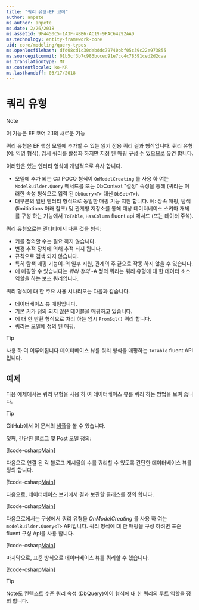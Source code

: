 ```yaml
---
title: "쿼리 유형-EF 코어"
author: anpete
ms.author: anpete
ms.date: 2/26/2018
ms.assetid: 9F4450C5-1A3F-4BB6-AC19-9FAC64292AAD
ms.technology: entity-framework-core
uid: core/modeling/query-types
ms.openlocfilehash: dfd08cd1c30debddc79740bbf05c39c22e973855
ms.sourcegitcommit: 01b5cf3b7c983bcced91e7cc4c78391ced2d2caa
ms.translationtype: MT
ms.contentlocale: ko-KR
ms.lasthandoff: 03/17/2018
---
```

# <a name="query-types"></a>쿼리 유형
> [!NOTE]
> 이 기능은 EF 코어 2.1의 새로운 기능

쿼리 유형은 EF 핵심 모델에 추가할 수 있는 읽기 전용 쿼리 결과 형식입니다. 쿼리 유형 (예: 익명 형식), 임시 쿼리를 활성화 하지만 지정 된 매핑 구성 수 있으므로 유연 합니다.

이러한은 있는 엔터티 형식에 개념적으로 유사 합니다.

- 모델에 추가 되는 C# POCO 형식이 ```OnModelCreating``` 를 사용 하 여는 ```ModelBuilder.Query``` 메서드를 또는 DbContext "설정" 속성을 통해 (쿼리는 이러한 속성 형식으로 입력 된 ```DbQuery<T>``` 대신 ```DbSet<T>```).
- 대부분의 일반 엔터티 형식으로 동일한 매핑 기능 지원 합니다. 예: 상속 매핑, 탐색 (limitiations 아래 참조) 및 관계형 저장소를 통해 대상 데이터베이스 스키마 개체를 구성 하는 기능에서 ```ToTable```, ```HasColumn``` fluent api 메서드 (또는 데이터 주석).

쿼리 유형으로는 엔터티에서 다른 것을 형식:

- 키를 정의할 수는 필요 하지 않습니다.
- 변경 추적 장치에 의해 추적 되지 됩니다.
- 규칙으로 검색 되지 않습니다.
- 특히 탐색 매핑 기능이-의 일부 지원, 관계의 주 끝으로 작동 하지 않을 수 있습니다.
- 에 매핑할 수 있습니다는 _쿼리 정의_ -A 정의 쿼리는 쿼리 유형에 대 한 데이터 소스 역할을 하는 보조 쿼리입니다.

쿼리 형식에 대 한 주요 사용 시나리오는 다음과 같습니다.

- 데이터베이스 뷰 매핑입니다.
- 기본 키가 정의 되지 않은 테이블을 매핑하고 있습니다.
- 에 대 한 반환 형식으로 처리 하는 임시 ```FromSql()``` 쿼리 합니다.
- 쿼리는 모델에 정의 된 매핑.

> [!TIP]
> 사용 하 여 이루어집니다 데이터베이스 뷰를 쿼리 형식을 매핑하는 ```ToTable``` fluent API입니다.

## <a name="example"></a>예제

다음 예제에서는 쿼리 유형을 사용 하 여 데이터베이스 뷰를 쿼리 하는 방법을 보여 줍니다.

> [!TIP]
> GitHub에서 이 문서의 [샘플](https://github.com/aspnet/EntityFrameworkCore/tree/dev/samples/QueryTypes)을 볼 수 있습니다.

첫째, 간단한 블로그 및 Post 모델 정의:

[!code-csharp[Main](../../../efcore-dev/samples/QueryTypes/Program.cs#Entities)]

다음으로 연결 된 각 블로그 게시물의 수를 쿼리할 수 있도록 간단한 데이터베이스 뷰를 정의 합니다.

[!code-csharp[Main](../../../efcore-dev/samples/QueryTypes/Program.cs#View)]

다음으로, 데이터베이스 보기에서 결과 보관할 클래스를 정의 합니다.

[!code-csharp[Main](../../../efcore-dev/samples/QueryTypes/Program.cs#QueryType)]

다음으로에서는 구성에서 쿼리 유형을 _OnModelCreating_ 를 사용 하 여는 ```modelBuilder.Query<T>``` API입니다.
쿼리 형식에 대 한 매핑을 구성 하려면 표준 fluent 구성 Api를 사용 합니다.

[!code-csharp[Main](../../../efcore-dev/samples/QueryTypes/Program.cs#Configuration)]

마지막으로, 표준 방식으로 데이터베이스 뷰를 쿼리할 수 했습니다.

[!code-csharp[Main](../../../efcore-dev/samples/QueryTypes/Program.cs#Query)]

> [!TIP]
> Note도 컨텍스트 수준 쿼리 속성 (DbQuery)이이 형식에 대 한 쿼리의 루트 역할을 정의 합니다.
